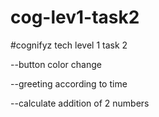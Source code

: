 # cog-lev1-task2

#cognifyz tech level 1 task 2

--button color change

--greeting according to time

--calculate addition of 2 numbers
